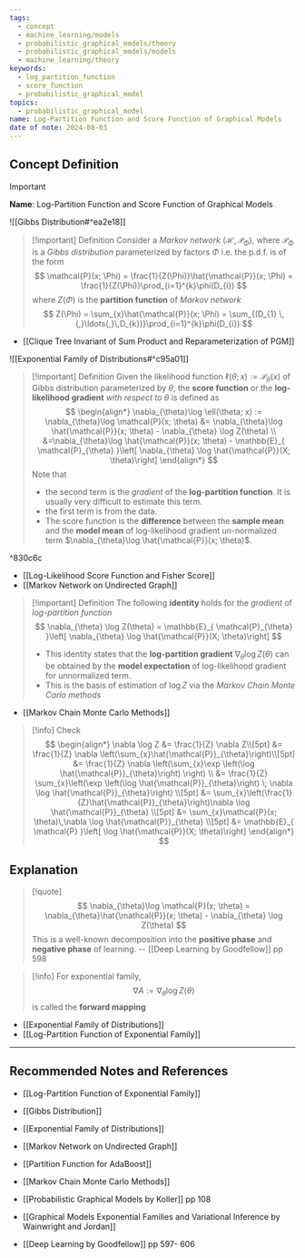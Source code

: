 ```yaml
---
tags:
  - concept
  - machine_learning/models
  - probabilistic_graphical_models/theory
  - probabilistic_graphical_models/models
  - machine_learning/theory
keywords:
  - log_partition_function
  - score_function
  - probabilistic_graphical_model
topics:
  - probabilistic_graphical_model
name: Log-Partition Function and Score Function of Graphical Models
date of note: 2024-08-03
---
```


## Concept Definition

>[!important]
>**Name**: Log-Partition Function and Score Function of Graphical Models

![[Gibbs Distribution#^ea2e18]]

>[!important] Definition
>Consider a *Markov network* $(\mathcal{H}, \mathcal{P}_{\Phi})$, where $\mathcal{P}_{\Phi}$ is a *Gibbs distribution* parameterized by factors $\Phi$ i.e. the p.d.f. is of the form
> $$
> \mathcal{P}(x; \Phi) = \frac{1}{Z(\Phi)}\hat{\mathcal{P}}(x; \Phi) = \frac{1}{Z(\Phi)}\prod_{i=1}^{k}\phi(D_{i})
> $$
> where $Z(\Phi)$ is the **partition function** of *Markov network* 
> $$
> Z(\Phi) = \sum_{x}\hat{\mathcal{P}}(x; \Phi) = \sum_{(D_{1} \,{,}\ldots{,}\,D_{k})}\prod_{i=1}^{k}\phi(D_{i})
> $$

- [[Clique Tree Invariant of Sum Product and Reparameterization of PGM]]

![[Exponential Family of Distributions#^c95a01]]


>[!important] Definition
>Given the likelihood function $\ell(\theta; x) := \mathcal{P}_{\theta}(x)$ of Gibbs distribution parameterized by $\theta$, the **score function** or the **log-likelihood gradient** *with respect to* $\theta$ is defined as 
>$$
>\begin{align*}
>\nabla_{\theta}\log \ell(\theta; x) := \nabla_{\theta}\log \mathcal{P}(x; \theta) &= \nabla_{\theta}\log \hat{\mathcal{P}}(x; \theta) - \nabla_{\theta} \log Z(\theta) \\
>&=\nabla_{\theta}\log \hat{\mathcal{P}}(x; \theta) -  \mathbb{E}_{ \mathcal{P}_{\theta} }\left[ \nabla_{\theta} \log \hat{\mathcal{P}}(X; \theta)\right]
>\end{align*}
>$$ 
>Note that 
>- the second term is the *gradient* of the **log-partition function**. It is usually very difficult to estimate this term. 
>- the first term is from the data.
>- The score function is the **difference** between the **sample mean** and the **model mean** of log-likelihood gradient un-normalized term $\nabla_{\theta}\log \hat{\mathcal{P}}(x; \theta)$.
>  

^830c6c

- [[Log-Likelihood Score Function and Fisher Score]]
- [[Markov Network on Undirected Graph]]

>[!important] Definition
>The following **identity** holds for the *gradient* of *log-partition function* 
>$$
>\nabla_{\theta} \log Z(\theta) = \mathbb{E}_{ \mathcal{P}_{\theta} }\left[ \nabla_{\theta} \log \hat{\mathcal{P}}(X; \theta)\right]
>$$
>
>- This identity states that the **log-partition gradient**  $\nabla_{\theta} \log Z(\theta)$ can be obtained by the **model expectation** of log-likelihood gradient for unnormalized term.
>- This is the basis of estimation of $\log Z$ via the *Markov Chain Monte Carlo methods*

- [[Markov Chain Monte Carlo Methods]]


>[!info]
>Check 
>$$
>\begin{align*}
> \nabla \log Z &= \frac{1}{Z} \nabla Z\\[5pt]
> &= \frac{1}{Z} \nabla \left(\sum_{x}\hat{\mathcal{P}}_{\theta}\right)\\[5pt]
> &= \frac{1}{Z} \nabla \left(\sum_{x}\exp \left(\log \hat{\mathcal{P}}_{\theta}\right) \right) \\
> &= \frac{1}{Z} \sum_{x}\left(\exp \left(\log \hat{\mathcal{P}}_{\theta}\right) \; \nabla \log \hat{\mathcal{P}}_{\theta}\right) \\[5pt]
> &= \sum_{x}\left(\frac{1}{Z}\hat{\mathcal{P}}_{\theta}\right)\nabla \log \hat{\mathcal{P}}_{\theta} \\[5pt]
> &= \sum_{x}\mathcal{P}(x; \theta)\,\nabla \log \hat{\mathcal{P}}_{\theta} \\[5pt]
> &= \mathbb{E}_{ \mathcal{P} }\left[ \log \hat{\mathcal{P}}(X; \theta)\right]
>\end{align*}
>$$



## Explanation

>[!quote]
>$$
> \nabla_{\theta}\log \mathcal{P}(x; \theta) = \nabla_{\theta}\hat{\mathcal{P}}(x; \theta) - \nabla_{\theta} \log Z(\theta)
>$$ 
>This is a well-known decomposition into the **positive phase** and **negative phase** of learning.
>-- [[Deep Learning by Goodfellow]] pp 598

>[!info]
>For exponential family, $$\nabla A := \nabla_{\theta} \log Z(\theta)$$ is called the **forward mapping**

- [[Exponential Family of Distributions]]
- [[Log-Partition Function of Exponential Family]]







-----------
##  Recommended Notes and References


- [[Log-Partition Function of Exponential Family]]
- [[Gibbs Distribution]]

- [[Exponential Family of Distributions]]
- [[Markov Network on Undirected Graph]]
- [[Partition Function for AdaBoost]]

- [[Markov Chain Monte Carlo Methods]]

- [[Probabilistic Graphical Models by Koller]]  pp 108
- [[Graphical Models Exponential Families and Variational Inference by Wainwright and Jordan]]
- [[Deep Learning by Goodfellow]] pp 597- 606